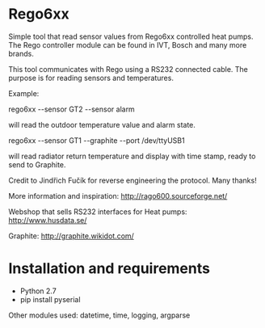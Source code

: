 Rego6xx
=======

Simple tool that read sensor values from Rego6xx controlled heat pumps. The Rego controller module can be found in IVT, Bosch and many more brands.

This tool communicates with Rego using a RS232 connected cable. The purpose is for reading sensors and temperatures.

Example:

rego6xx --sensor GT2 --sensor alarm

will read the outdoor temperature value and alarm state.

rego6xx --sensor GT1 --graphite --port /dev/ttyUSB1

will read radiator return temperature and display with time stamp, ready to send to Graphite.


Credit to Jindřich Fučík for reverse engineering the protocol. Many thanks!

More information and inspiration: 
http://rago600.sourceforge.net/

Webshop that sells RS232 interfaces for Heat pumps:
http://www.husdata.se/

Graphite:
http://graphite.wikidot.com/

Installation and requirements
=============================
* Python 2.7
* pip install pyserial

Other modules used: datetime, time, logging, argparse
